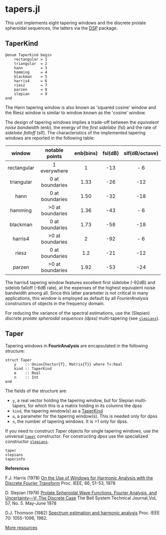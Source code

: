 # tapers.jl

This unit implements eight tapering windows and the
discrete prolate spheroidal sequences, the latters via the
[DSP](https://github.com/JuliaDSP/DSP.jl) package.


## TaperKind
```
@enum TaperKind begin
    rectangular = 1
    triangular  = 2
    hann        = 3
    hamming     = 4
    blackman    = 5
    harris4     = 6
    riesz       = 7
    parzen      = 8
    slepian     = 9
end
```

The Hann tapering window is also known as 'squared cosine' window and
the Riesz window is similar to window known as the 'cosine' window.

The design of tapering windows implies a trade-off between
the *equivalent noise bandwidth* (enb),
the energy of the *first sidelobe* (fsl) and the rate of
*sidelobe falloff* (slf). The characteristics of the implemented tapering windows are reported in the following table:

|    window   | notable points   |enb(bins)|fsl(dB)| slf(dB/octave) |
|:-----------:|:----------------:|:-------:|:-----:|:--------------:|
| rectangular | 1 everywhere     |1        |  -13  |    - 6         |
| triangular  | 0 at boundaries  |1.33     |  -26  |    -12         |
| hann        | 0 at boundaries  |1.50     |  -32  |    -18         |
| hamming     | >0 at boundaries |1.36     |  -43  |    - 6         |
| blackman    | 0 at boundaries  |1.73     |  -58  |    -18         |
| harris4     | >0 at boundaries |2        |  -92  |    - 6         |
| riesz       | 0 at boundaries  |1.2      |  -21  |    -12         |
| parzen      | >0 at boundaries |1.92     |  -53  |    -24         |

The harris4 tapering window features excellent first sidelobe (-92dB) and sidelob falloff (-6dB rate),
at the expenses of the highest equivalent noise bandwidth among all.
Since this latter parameter is not critical in many applications,
this window is employed as default by all *FourierAnalysis* constructors of objects in the frequency domain.

For reducing the variance of the spectral estimations, use the (Slepian) *discrete prolate spheroidal sequences (dpss)* multi-tapering (see [`slepians`](@ref)).

## Taper

Tapering windows in **FourirAnalysis** are encapsulated in the following structure:

```
struct Taper
    y    :: Union{Vector{T}, Matrix{T}} where T<:Real
    kind :: TaperKind
    α    :: Real
    n    :: Int
end
```

The fields of the structure are:

- `y`, a real vector holding the tapering window, but for Slepian multi-tapers, for which this is a matrix holding in its columns the dpss
- `kind`, the tapering window(s) as a [TaperKind](@ref)
- `α`, a parameter for the tapering window(s). This is needed only for dpss
- `n`, the number of tapering windows. It is >1 only for dpss.

If you need to construct *Taper* objects for single tapering windows, use the universal [`taper`](@ref) constructor.
For constructing *dpss* use the specialized constructor [`slepians`](@ref).

```@docs
taper
slepians
taperinfo
```


**References**

F.J. Harris (1978)
[On the Use of Windows for Harmonic Analysis with the Discrete Fourier Transform](http://www.utdallas.edu/~cpb021000/EE%204361/Great%20DSP%20Papers/Harris%20on%20Windows.pdf)
Proc. IEEE, 66, 51-53, 1978

D. Slepian (1978)
[Prolate Spheroidal Wave Functions. Fourier Analysis, and Uncertainty—V: The Discrete Case](https://ieeexplore-ieee-org.gaelnomade-1.grenet.fr/stamp/stamp.jsp?tp=&arnumber=6771595)
The Bell System Technical Journal,VoL 57, No. 5. May-June 1978

D.J. Thomson (1982)
[Spectrum estimation and harmonic analysis](http://citeseerx.ist.psu.edu/viewdoc/download?doi=10.1.1.471.1278&rep=rep1&type=pdf)
Proc. IEEE 70: 1055-1096, 1982.

[More resources](https://pdfs.semanticscholar.org/752d/1a551b96559458064323eb3de7faaaef4c4e.pdf)
